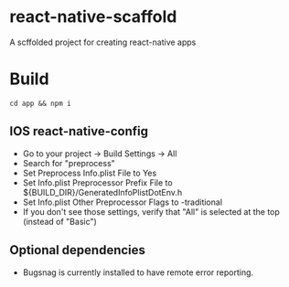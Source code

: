 # react-native-scaffold
A scffolded project for creating react-native apps

# Build
```cd app && npm i```

## IOS react-native-config
* Go to your project -> Build Settings -> All
* Search for "preprocess"
* Set Preprocess Info.plist File to Yes
* Set Info.plist Preprocessor Prefix File to ${BUILD_DIR}/GeneratedInfoPlistDotEnv.h
* Set Info.plist Other Preprocessor Flags to -traditional
* If you don't see those settings, verify that "All" is selected at the top (instead of "Basic")

## Optional dependencies
* Bugsnag is currently installed to have remote error reporting.
